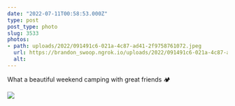```yaml
---
date: "2022-07-11T00:58:53.000Z"
type: post 
post_type: photo
slug: 3533
photos: 
- path: uploads/2022/091491c6-021a-4c87-ad41-2f9758761072.jpeg
  url: https://brandon_swoop.ngrok.io/uploads/2022/091491c6-021a-4c87-ad41-2f9758761072.jpeg
  alt: 
---
```

What a beautiful weekend camping with great friends 🏕 


![](/uploads/2022/091491c6-021a-4c87-ad41-2f9758761072.jpeg)
